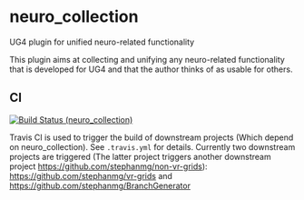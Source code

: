 # neuro_collection
UG4 plugin for unified neuro-related functionality

This plugin aims at collecting and unifying any neuro-related functionality that is developed for UG4 and that the author thinks of as usable for others.

## CI

[![Build Status (neuro_collection)](https://travis-ci.org/stephanmg/neuro_collection.svg?branch=master)](https://travis-ci.org/stephanmg/neuro_collection)

Travis CI is used to trigger the build of downstream projects (Which depend on neuro_collection). See `.travis.yml` for details.
Currently two downstream projects are triggered (The latter project triggers another downstream project https://github.com/stephanmg/non-vr-grids): https://github.com/stephanmg/vr-grids and https://github.com/stephanmg/BranchGenerator
